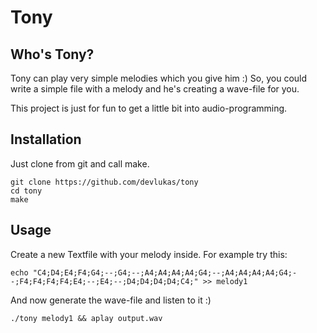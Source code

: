 # Tony

## Who's Tony?
Tony can play very simple melodies which you give him :)
So, you could write a simple file with a melody and he's creating a wave-file for you.

This project is just for fun to get a little bit into audio-programming.

## Installation
Just clone from git and call make.
```
git clone https://github.com/devlukas/tony
cd tony
make
```

## Usage
Create a new Textfile with your melody inside.
For example try this:
```
echo "C4;D4;E4;F4;G4;--;G4;--;A4;A4;A4;A4;G4;--;A4;A4;A4;A4;G4;--;F4;F4;F4;F4;E4;--;E4;--;D4;D4;D4;D4;C4;" >> melody1
```
And now generate the wave-file and listen to it :)
```
./tony melody1 && aplay output.wav
```
